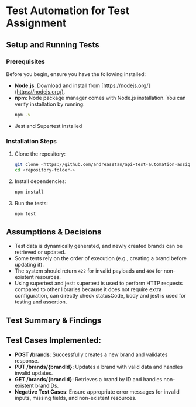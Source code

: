 # Test Automation for Test Assignment

## Setup and Running Tests

### Prerequisites
Before you begin, ensure you have the following installed:

- **Node.js**: Download and install from [https://nodejs.org/](https://nodejs.org/).
- **npm**: Node package manager comes with Node.js installation. You can verify installation by running:
  ```sh
  npm -v
- Jest and Supertest installed

### Installation Steps
1. Clone the repository:
   ```sh
   git clone <https://github.com/andreasstan/api-test-automation-assignment.git>
   cd <repository-folder->
   ```
2. Install dependencies:
   ```sh
   npm install
   ```
3. Run the tests:
   ```sh
   npm test
   ```

## Assumptions & Decisions
- Test data is dynamically generated, and newly created brands can be retrieved or updated.
- Some tests rely on the order of execution (e.g., creating a brand before updating it).
- The system should return `422` for invalid payloads and `404` for non-existent resources.
- Using supertest and jest: supertest is used to perform HTTP requests compared to other libraries because it does not require extra configuration, can directly check statusCode, body and jest is used for testing and assertion.

## Test Summary & Findings
## Test Cases Implemented:
- **POST /brands**: Successfully creates a new brand and validates response.
- **PUT /brands/{brandId}**: Updates a brand with valid data and handles invalid updates.
- **GET /brands/{brandId}**: Retrieves a brand by ID and handles non-existent brandIDs.
- **Negative Test Cases**: Ensure appropriate error messages for invalid inputs, missing fields, and non-existent resources.


